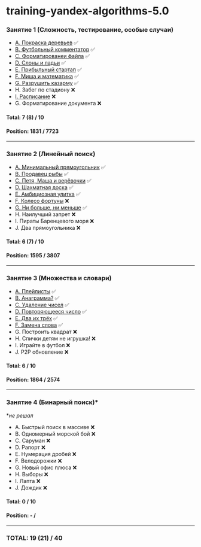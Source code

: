 training-yandex-algorithms-5.0
===
### Занятие 1 (Сложность, тестирование, особые случаи)

- [A. Покраска деревьев](https://github.com/weare4saken/training-yandex-algorithms-5.0/blob/lecture-1/src/main/java/org/wea4saken/algorithms/lecture1/PaintingTrees.java) ✅
- [B. Футбольный комментатор](https://github.com/weare4saken/training-yandex-algorithms-5.0/blob/lecture-1/src/main/java/org/wea4saken/algorithms/lecture1/FootballCommentator.java) ✅
- [C. Форматированеи файла](https://github.com/weare4saken/training-yandex-algorithms-5.0/blob/lecture-1/src/main/java/org/wea4saken/algorithms/lecture1/FileFormatting.java) ✅
- [D. Слоны и ладьи](https://github.com/weare4saken/training-yandex-algorithms-5.0/blob/lecture-1/src/main/java/org/wea4saken/algorithms/lecture1/BishopsAndRooks.java) ✅
- [E. Прибыльный стартап](https://github.com/weare4saken/training-yandex-algorithms-5.0/blob/lecture-1/src/main/java/org/wea4saken/algorithms/lecture1/ProfitableStartup.java) ✅
- [F. Миша и математика](https://github.com/weare4saken/training-yandex-algorithms-5.0/blob/lecture-1/src/main/java/org/wea4saken/algorithms/lecture1/MishasMathematics.java) ✅
- [G. Разрушить казарму](https://github.com/weare4saken/training-yandex-algorithms-5.0/blob/lecture-1/src/main/java/org/wea4saken/algorithms/lecture1/DestroyTheBarracks.java) ✅
- H. Забег по стадиону ❌
- [I. Расписание](https://github.com/weare4saken/training-yandex-algorithms-5.0/blob/lecture-1/src/main/java/org/wea4saken/algorithms/lecture1/Schedule.java) ❌
- G. Форматирование документа ❌

#### Total: 7 (8) / 10
#### Position: 1831 / 7723
___

### Занятие 2 (Линейный поиск)

- [А. Минимальный прямоугольник](https://github.com/weare4saken/training-yandex-algorithms-5.0/blob/lecture-2/src/main/java/org/wea4saken/algorithms/lecture2/MinimumRectangle.java) ✅
- [B. Продавец рыбы](https://github.com/weare4saken/training-yandex-algorithms-5.0/blob/lecture-2/src/main/java/org/wea4saken/algorithms/lecture2/FishSeller.java) ✅
- [C. Петя, Маша и верёвочки](https://github.com/weare4saken/training-yandex-algorithms-5.0/blob/lecture-2/src/main/java/org/wea4saken/algorithms/lecture2/MashaPetyaAndTheRopes.java) ✅
- [D. Шахматная доска](https://github.com/weare4saken/training-yandex-algorithms-5.0/blob/lecture-2/src/main/java/org/wea4saken/algorithms/lecture2/Chessboard.java) ✅
- [E. Амбициозная улитка](https://github.com/weare4saken/training-yandex-algorithms-5.0/blob/lecture-2/src/main/java/org/wea4saken/algorithms/lecture2/AmbitiousSnail.java) ✅
- [F. Колесо фортуны](https://github.com/weare4saken/training-yandex-algorithms-5.0/blob/lecture-2/src/main/java/org/wea4saken/algorithms/lecture2/WheelOfFortune.java) ❌
- [G. Ни больше, ни меньше](https://github.com/weare4saken/training-yandex-algorithms-5.0/blob/lecture-2/src/main/java/org/wea4saken/algorithms/lecture2/NoMoreNoLess.java) ✅
- H. Наилучший запрет ❌
- I. Пираты Баренцевого моря ❌
- J. Два прямоугольника ❌

#### Total: 6 (7) / 10
#### Position: 1595 / 3807
___

### Занятие 3 (Множества и словари)

- [A. Плейлисты](https://github.com/weare4saken/training-yandex-algorithms-5.0/blob/lecture-3/src/main/java/org/wea4saken/algorithms/lecture3/Playlists.java) ✅
- [B. Анаграмма?](https://github.com/weare4saken/training-yandex-algorithms-5.0/blob/lecture-3/src/main/java/org/wea4saken/algorithms/lecture3/Anagram.java) ✅
- [C. Удаление чисел](https://github.com/weare4saken/training-yandex-algorithms-5.0/blob/lecture-3/src/main/java/org/wea4saken/algorithms/lecture3/DeletingNumbers.java) ✅
- [D. Повторяющееся число](https://github.com/weare4saken/training-yandex-algorithms-5.0/blob/lecture-3/src/main/java/org/wea4saken/algorithms/lecture3/RecurringNumber.java) ✅
- [E. Два их трёх](https://github.com/weare4saken/training-yandex-algorithms-5.0/blob/lecture-3/src/main/java/org/wea4saken/algorithms/lecture3/TwoOutOfThree.java) ✅
- [F. Замена слова](https://github.com/weare4saken/training-yandex-algorithms-5.0/blob/lecture-3/src/main/java/org/wea4saken/algorithms/lecture3/ReplacingWords.java) ✅
- G. Построить квадрат ❌
- H. Спички детям не игрушка! ❌
- I. Играйте в футбол ❌
- J. P2P обновление ❌

#### Total: 6 / 10
#### Position: 1864 / 2574
___

### Занятие 4 (Бинарный поиск)*

**не решал*
- A. Быстрый поиск в массиве ❌
- B. Одномерный морской бой ❌
- C. Саруман ❌
- D. Рапорт ❌
- E. Нумерация дробей ❌
- F. Велодорожки ❌
- G. Новый офис плюса ❌
- H. Выборы ❌
- I. Лапта ❌
- J. Дождик ❌

#### Total: 0 / 10
#### Position: - / 
___

### TOTAL: 19 (21) / 40